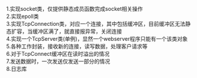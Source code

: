 1.实现socket类，仅提供静态成员函数完成socket相关操作  
2.实现epoll类   
3.实现TcpConnection类，对应一个连接，其中包括缓冲区，目前缓冲区无法静态扩容，当缓冲区满了，就直接报异常，关闭连接  
4.实现一个TcpServer类(单例)，显然一个webserver程序只能有一个该类对象   
5.各种工作封装，接收新的连接，读写数据，处理客户请求等    
6.对于TcpConnect缓冲区在读时溢出的情况  
7.发送数据时，一次发送仅发送一部分的情况  
8.日志库  

